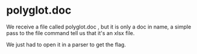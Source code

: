 # polyglot.doc

We receive a file called polyglot.doc , but it is only a doc in name, a simple pass to the file command tell us that it's an xlsx file.

We just had to open it in a parser to get the flag. 
